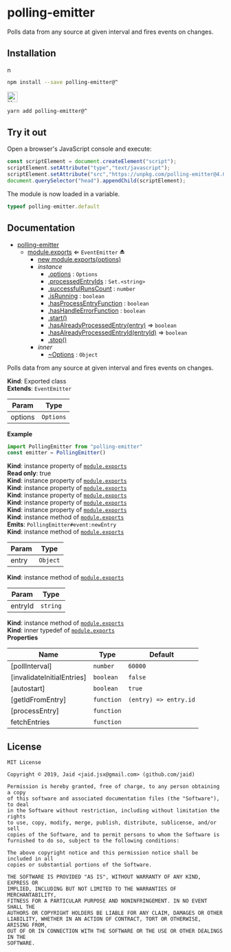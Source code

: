 # polling-emitter


Polls data from any source at given interval and fires events on changes.

## Installation
<a href='https://npmjs.com/package/polling-emitter'><img alt='npm logo' src='https://raw.githubusercontent.com/npm/logos/master/npm%20logo/npm-logo-red.png' height=16/></a>
```bash
npm install --save polling-emitter@^
```
<a href='https://yarnpkg.com/package/polling-emitter'><img alt='Yarn logo' src='https://raw.githubusercontent.com/yarnpkg/assets/master/yarn-kitten-full.png' height=24/></a>
```bash
yarn add polling-emitter@^
```


## Try it out
Open a browser's JavaScript console and execute:

```javascript
const scriptElement = document.createElement("script");
scriptElement.setAttribute("type","text/javascript");
scriptElement.setAttribute("src","https://unpkg.com/polling-emitter@4.0.1");
document.querySelector("head").appendChild(scriptElement);
```

The module is now loaded in a variable.

```javascript
typeof polling-emitter.default
```

## Documentation

* [polling-emitter](#module_polling-emitter)
    * [module.exports](#exp_module_polling-emitter--module.exports) ⇐ <code>EventEmitter</code> ⏏
        * [new module.exports(options)](#new_module_polling-emitter--module.exports_new)
        * _instance_
            * [.options](#module_polling-emitter--module.exports+options) : <code>Options</code>
            * [.processedEntryIds](#module_polling-emitter--module.exports+processedEntryIds) : <code>Set.&lt;string&gt;</code>
            * [.successfulRunsCount](#module_polling-emitter--module.exports+successfulRunsCount) : <code>number</code>
            * [.isRunning](#module_polling-emitter--module.exports+isRunning) : <code>boolean</code>
            * [.hasProcessEntryFunction](#module_polling-emitter--module.exports+hasProcessEntryFunction) : <code>boolean</code>
            * [.hasHandleErrorFunction](#module_polling-emitter--module.exports+hasHandleErrorFunction) : <code>boolean</code>
            * [.start()](#module_polling-emitter--module.exports+start)
            * [.hasAlreadyProcessedEntry(entry)](#module_polling-emitter--module.exports+hasAlreadyProcessedEntry) ⇒ <code>boolean</code>
            * [.hasAlreadyProcessedEntryId(entryId)](#module_polling-emitter--module.exports+hasAlreadyProcessedEntryId) ⇒ <code>boolean</code>
            * [.stop()](#module_polling-emitter--module.exports+stop)
        * _inner_
            * [~Options](#module_polling-emitter--module.exports..Options) : <code>Object</code>

Polls data from any source at given interval and fires events on changes.

**Kind**: Exported class  
**Extends**: <code>EventEmitter</code>  

| Param | Type |
| --- | --- |
| options | <code>Options</code> | 

**Example**  
```javascript
import PollingEmitter from "polling-emitter"
const emitter = PollingEmitter()
```
**Kind**: instance property of [<code>module.exports</code>](#exp_module_polling-emitter--module.exports)  
**Read only**: true  
**Kind**: instance property of [<code>module.exports</code>](#exp_module_polling-emitter--module.exports)  
**Kind**: instance property of [<code>module.exports</code>](#exp_module_polling-emitter--module.exports)  
**Kind**: instance property of [<code>module.exports</code>](#exp_module_polling-emitter--module.exports)  
**Kind**: instance property of [<code>module.exports</code>](#exp_module_polling-emitter--module.exports)  
**Kind**: instance property of [<code>module.exports</code>](#exp_module_polling-emitter--module.exports)  
**Kind**: instance method of [<code>module.exports</code>](#exp_module_polling-emitter--module.exports)  
**Emits**: <code>PollingEmitter#event:newEntry</code>  
**Kind**: instance method of [<code>module.exports</code>](#exp_module_polling-emitter--module.exports)  

| Param | Type |
| --- | --- |
| entry | <code>Object</code> | 

**Kind**: instance method of [<code>module.exports</code>](#exp_module_polling-emitter--module.exports)  

| Param | Type |
| --- | --- |
| entryId | <code>string</code> | 

**Kind**: instance method of [<code>module.exports</code>](#exp_module_polling-emitter--module.exports)  
**Kind**: inner typedef of [<code>module.exports</code>](#exp_module_polling-emitter--module.exports)  
**Properties**

| Name | Type | Default |
| --- | --- | --- |
| [pollInterval] | <code>number</code> | <code>60000</code> | 
| [invalidateInitialEntries] | <code>boolean</code> | <code>false</code> | 
| [autostart] | <code>boolean</code> | <code>true</code> | 
| [getIdFromEntry] | <code>function</code> | <code>(entry) &#x3D;&gt; entry.id</code> | 
| [processEntry] | <code>function</code> |  | 
| fetchEntries | <code>function</code> |  | 



## License
```text
MIT License

Copyright © 2019, Jaid <jaid.jsx@gmail.com> (github.com/jaid)

Permission is hereby granted, free of charge, to any person obtaining a copy
of this software and associated documentation files (the "Software"), to deal
in the Software without restriction, including without limitation the rights
to use, copy, modify, merge, publish, distribute, sublicense, and/or sell
copies of the Software, and to permit persons to whom the Software is
furnished to do so, subject to the following conditions:

The above copyright notice and this permission notice shall be included in all
copies or substantial portions of the Software.

THE SOFTWARE IS PROVIDED "AS IS", WITHOUT WARRANTY OF ANY KIND, EXPRESS OR
IMPLIED, INCLUDING BUT NOT LIMITED TO THE WARRANTIES OF MERCHANTABILITY,
FITNESS FOR A PARTICULAR PURPOSE AND NONINFRINGEMENT. IN NO EVENT SHALL THE
AUTHORS OR COPYRIGHT HOLDERS BE LIABLE FOR ANY CLAIM, DAMAGES OR OTHER
LIABILITY, WHETHER IN AN ACTION OF CONTRACT, TORT OR OTHERWISE, ARISING FROM,
OUT OF OR IN CONNECTION WITH THE SOFTWARE OR THE USE OR OTHER DEALINGS IN THE
SOFTWARE.
```
